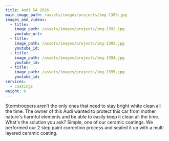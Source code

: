 ```yaml
---
title: Audi S4 2016
main_image_path: /assets/images/projects/img-1389.jpg
images_and_videos:
  - title:
    image_path: /assets/images/projects/img-1392.jpg
    youtube_url:
  - title:
    image_path: /assets/images/projects/img-1393.jpg
    youtube_id:
  - title:
    image_path: /assets/images/projects/img-1394.jpg
    youtube_id:
  - title:
    image_path: /assets/images/projects/img-1395.jpg
    youtube_id:
services:
  - coatings
weight: 6
---
```



Stormtroopers aren’t the only ones that need to stay bright white clean all the time. The owner of this Audi wanted to protect this car from mother nature's harmful elements and be able to easily keep it clean all the time. What's the solution you ask? Simple, one of our ceramic coatings. We performed our 2 step paint correction process and sealed it up with a multi layered ceramic coating.